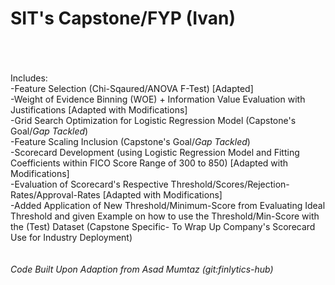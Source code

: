 # SIT's Capstone/FYP (Ivan)
<br>
<br>
<br>
Includes:
<br>
-Feature Selection (Chi-Sqaured/ANOVA F-Test) [Adapted]
<br>
-Weight of Evidence Binning (WOE) + Information Value Evaluation with Justifications [Adapted with Modifications]
<br>
-Grid Search Optimization for Logistic Regression Model (Capstone's Goal/<i>Gap Tackled</i>)
<br>
-Feature Scaling Inclusion (Capstone's Goal/<i>Gap Tackled</i>)
<br>
-Scorecard Development (using Logistic Regression Model and Fitting Coefficients within FICO Score Range of 300 to 850) [Adapted with Modifications]
<br>
-Evaluation of Scorecard's Respective Threshold/Scores/Rejection-Rates/Approval-Rates [Adapted with Modifications]
<br>
-Added Application of New Threshold/Minimum-Score from Evaluating Ideal Threshold and given Example on how to use the Threshold/Min-Score with the (Test) Dataset (Capstone Specific- To Wrap Up Company's Scorecard Use for Industry Deployment)
<br>
<br>
<br>
<i>Code Built Upon Adaption from Asad Mumtaz (git:finlytics-hub)</i>